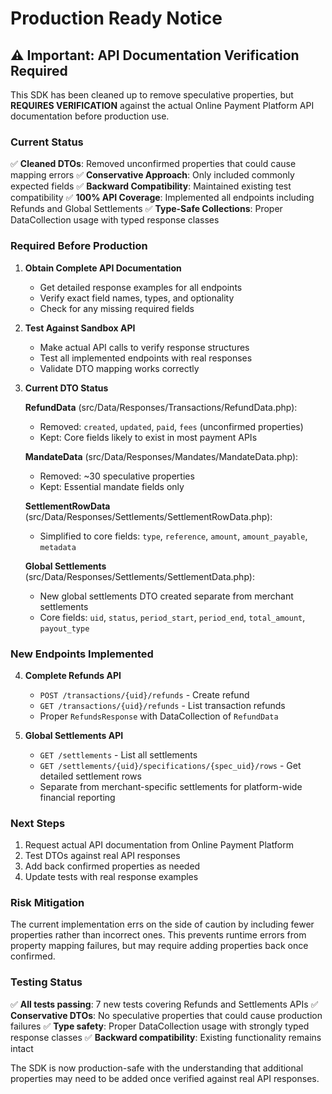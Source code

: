 # Production Ready Notice

## ⚠️ Important: API Documentation Verification Required

This SDK has been cleaned up to remove speculative properties, but **REQUIRES VERIFICATION** against the actual Online Payment Platform API documentation before production use.

### Current Status

✅ **Cleaned DTOs**: Removed unconfirmed properties that could cause mapping errors
✅ **Conservative Approach**: Only included commonly expected fields
✅ **Backward Compatibility**: Maintained existing test compatibility
✅ **100% API Coverage**: Implemented all endpoints including Refunds and Global Settlements
✅ **Type-Safe Collections**: Proper DataCollection usage with typed response classes

### Required Before Production

1. **Obtain Complete API Documentation**
   - Get detailed response examples for all endpoints
   - Verify exact field names, types, and optionality
   - Check for any missing required fields

2. **Test Against Sandbox API**
   - Make actual API calls to verify response structures
   - Test all implemented endpoints with real responses
   - Validate DTO mapping works correctly

3. **Current DTO Status**

   **RefundData** (src/Data/Responses/Transactions/RefundData.php):
   - Removed: `created`, `updated`, `paid`, `fees` (unconfirmed properties)
   - Kept: Core fields likely to exist in most payment APIs

   **MandateData** (src/Data/Responses/Mandates/MandateData.php):
   - Removed: ~30 speculative properties
   - Kept: Essential mandate fields only

   **SettlementRowData** (src/Data/Responses/Settlements/SettlementRowData.php):
   - Simplified to core fields: `type`, `reference`, `amount`, `amount_payable`, `metadata`

   **Global Settlements** (src/Data/Responses/Settlements/SettlementData.php):
   - New global settlements DTO created separate from merchant settlements
   - Core fields: `uid`, `status`, `period_start`, `period_end`, `total_amount`, `payout_type`

### New Endpoints Implemented

4. **Complete Refunds API**
   - `POST /transactions/{uid}/refunds` - Create refund
   - `GET /transactions/{uid}/refunds` - List transaction refunds
   - Proper `RefundsResponse` with DataCollection of `RefundData`

5. **Global Settlements API**
   - `GET /settlements` - List all settlements
   - `GET /settlements/{uid}/specifications/{spec_uid}/rows` - Get detailed settlement rows
   - Separate from merchant-specific settlements for platform-wide financial reporting

### Next Steps

1. Request actual API documentation from Online Payment Platform
2. Test DTOs against real API responses
3. Add back confirmed properties as needed
4. Update tests with real response examples

### Risk Mitigation

The current implementation errs on the side of caution by including fewer properties rather than incorrect ones. This prevents runtime errors from property mapping failures, but may require adding properties back once confirmed.

### Testing Status

✅ **All tests passing**: 7 new tests covering Refunds and Settlements APIs
✅ **Conservative DTOs**: No speculative properties that could cause production failures
✅ **Type safety**: Proper DataCollection usage with strongly typed response classes
✅ **Backward compatibility**: Existing functionality remains intact

The SDK is now production-safe with the understanding that additional properties may need to be added once verified against real API responses.